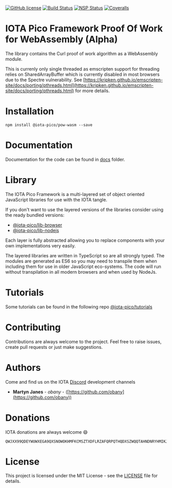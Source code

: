 [![GitHub license](https://img.shields.io/badge/license-MIT-blue.svg)](https://raw.githubusercontent.com/iotaeco/iota-pico-pow-wasm/master/LICENSE) [![Build Status](https://travis-ci.org/iotaeco/iota-pico-pow-wasm.svg?branch=master)](https://travis-ci.org/iotaeco/iota-pico-pow-wasm) [![NSP Status](https://nodesecurity.io/orgs/iotaeco/projects/9a90b5ea-2754-4101-be27-53cbf58738f5/badge)](https://nodesecurity.io/orgs/iotaeco/projects/9a90b5ea-2754-4101-be27-53cbf58738f5)
[![Coveralls](https://img.shields.io/coveralls/iotaeco/iota-pico-pow-wasm.svg)](https://coveralls.io/github/iotaeco/iota-pico-pow-wasm)

# IOTA Pico Framework Proof Of Work for WebAssembly (**Alpha**)

The library contains the Curl proof of work algorithm as a WebAssembly module. 

This is currenly only single threaded as emscripten support for threading relies on SharedArrayBuffer which is currently disabled in most browsers due to the Spectre vulnerability. See [https://kripken.github.io/emscripten-site/docs/porting/pthreads.html](https://kripken.github.io/emscripten-site/docs/porting/pthreads.html) for more details.

# Installation

```shell
npm install @iota-pico/pow-wasm --save
```

# Documentation

Documentation for the code can be found in [docs](./docs/README.md) folder.

# Library

The IOTA Pico Framework is a multi-layered set of object oriented JavaScript libraries for use with the IOTA tangle.

If you don't want to use the layered versions of the libraries consider using the  ready bundled versions:
* [@iota-pico/lib-browser](https://github.com/iotaeco/iota-pico-lib-browser)
* [@iota-pico/lib-nodejs](https://github.com/iotaeco/iota-pico-lib-nodejs)

Each layer is fully abstracted allowing you to replace components with your own implementations very easily.

The layered libraries are written in TypeScript so are all strongly typed. The modules are generated as ES6 so you may need to transpile them when including them for use in older JavaScript eco-systems. The code will run without transpilation in all modern browsers and when used by NodeJs.

# Tutorials

Some tutorials can be found in the following repo [@iota-pico/tutorials](https://github.com/iotaeco/iota-pico-tutorials)

# Contributing

Contributions are always welcome to the project. Feel free to raise issues, create pull requests or just make suggestions.

# Authors

Come and find us on the IOTA [Discord](https://discordapp.com/invite/fNGZXvh) development channels

* **Martyn Janes** - *obany* - ([https://github.com/obany](https://github.com/obany))

# Donations

IOTA donations are always welcome :smile:
```shell
QWJXX99QDEYWUWXEGA9QXSNOWOKHMFKCMSZTXDFLRZAFQRPQTHQDXSZWQQTAHNDNRYHMIKJYWQLKTFHBWSAOJDHAMB
```

# License

This project is licensed under the MIT License - see the [LICENSE](./LICENSE) file for details.
